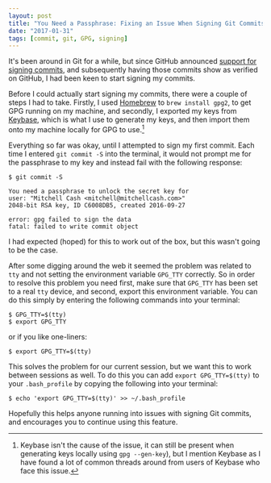 ```yaml
---
layout: post
title: "You Need a Passphrase: Fixing an Issue When Signing Git Commits on a Mac"
date: "2017-01-31"
tags: [commit, git, GPG, signing]
---
```


It's been around in Git for a while, but since GitHub announced [support for signing commits](https://help.github.com/articles/signing-commits-using-gpg), and subsequently having those commits show as verified on GitHub, I had been keen to start signing my commits.

Before I could actually start signing my commits, there were a couple of steps I had to take. Firstly, I used [Homebrew](https://brew.sh) to `brew install gpg2`, to get GPG running on my machine, and secondly, I exported my keys from [Keybase](https://keybase.io), which is what I use to generate my keys, and then import them onto my machine locally for GPG to use.[^1]

Everything so far was okay, until I attempted to sign my first commit. Each time I entered `git commit -S` into the terminal, it would not prompt me for the passphrase to my key and instead fail with the following response:

~~~ shell
$ git commit -S

You need a passphrase to unlock the secret key for
user: "Mitchell Cash <mitchell@mitchellcash.com>"
2048-bit RSA key, ID C6008DB5, created 2016-09-27

error: gpg failed to sign the data
fatal: failed to write commit object
~~~

I had expected (hoped) for this to work out of the box, but this wasn't going to be the case.

After some digging around the web it seemed the problem was related to `tty` and not setting the environment variable `GPG_TTY` correctly. So in order to resolve this problem you need first, make sure that `GPG_TTY` has been set to a real `tty` device, and second, export this environment variable. You can do this simply by entering the following commands into your terminal:

~~~ shell
$ GPG_TTY=$(tty)
$ export GPG_TTY
~~~

or if you like one-liners:

~~~ shell
$ export GPG_TTY=$(tty)
~~~

This solves the problem for our current session, but we want this to work between sessions as well. To do this you can add `export GPG_TTY=$(tty)` to your `.bash_profile` by copying the following into your terminal:

~~~ shell
$ echo 'export GPG_TTY=$(tty)' >> ~/.bash_profile
~~~

Hopefully this helps anyone running into issues with signing Git commits, and encourages you to continue using this feature.

[^1]: Keybase isn't the cause of the issue, it can still be present when generating keys locally using `gpg --gen-key`), but I mention Keybase as I have found a lot of common threads around from users of Keybase who face this issue.
